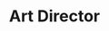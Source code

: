 ---
layout: default
image: ben.jpg
name: Ben De Rienzo
title: Art Director

social: 
  - account: twitter
    username: derienzo777
  - account: facebook
    username: derienzo777
  - account: instagram
    username: derienzo777
  - account: spotify
    username: derienzo777
  - account: dribbble
    username: derienzo777
    
---
